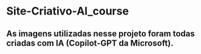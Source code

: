 # Site-Criativo-Al_course

## As imagens utilizadas nesse projeto foram todas criadas com IA (Copilot-GPT da Microsoft).
